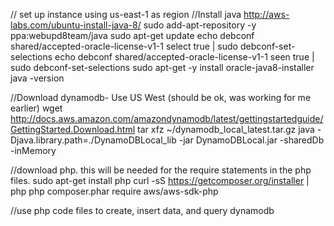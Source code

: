 // set up instance using us-east-1 as region
//Install java
http://aws-labs.com/ubuntu-install-java-8/
sudo add-apt-repository -y ppa:webupd8team/java
sudo apt-get update
echo debconf shared/accepted-oracle-license-v1-1 select true | sudo debconf-set-selections
echo debconf shared/accepted-oracle-license-v1-1 seen true | sudo debconf-set-selections
sudo apt-get -y install oracle-java8-installer java -version

//Download dynamodb- Use US West (should be ok, was working for me earlier)
wget http://docs.aws.amazon.com/amazondynamodb/latest/gettingstartedguide/GettingStarted.Download.html
tar  xfz   ~/dynamodb_local_latest.tar.gz
java -Djava.library.path=./DynamoDBLocal_lib -jar DynamoDBLocal.jar -sharedDb -inMemory

//download php. this will be needed for the require statements in the php files.
sudo apt-get install php
curl -sS https://getcomposer.org/installer | php
php composer.phar require aws/aws-sdk-php	

//use php code files to create, insert data, and query dynamodb
